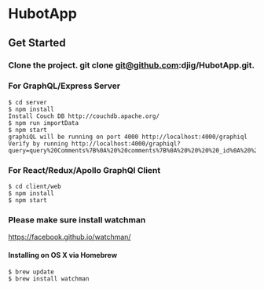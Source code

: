 # HubotApp
 
## Get Started

### Clone the project. git clone git@github.com:djig/HubotApp.git.

### For GraphQL/Express Server 
    $ cd server
    $ npm install
    Install Couch DB http://couchdb.apache.org/
    $ npm run importData
    $ npm start
    graphiQL will be running on port 4000 http://localhost:4000/graphiql
    Verify by running http://localhost:4000/graphiql?query=query%20Comments%7B%0A%20%20comments%7B%0A%20%20%20%20_id%0A%20%20%20%20text%0A%20%20%7D%0A%7D&operationName=Comments

### For React/Redux/Apollo GraphQl Client
    $ cd client/web
    $ npm install
    $ npm start

### Please make sure install watchman
https://facebook.github.io/watchman/

#### Installing on OS X via Homebrew
    $ brew update
    $ brew install watchman
    